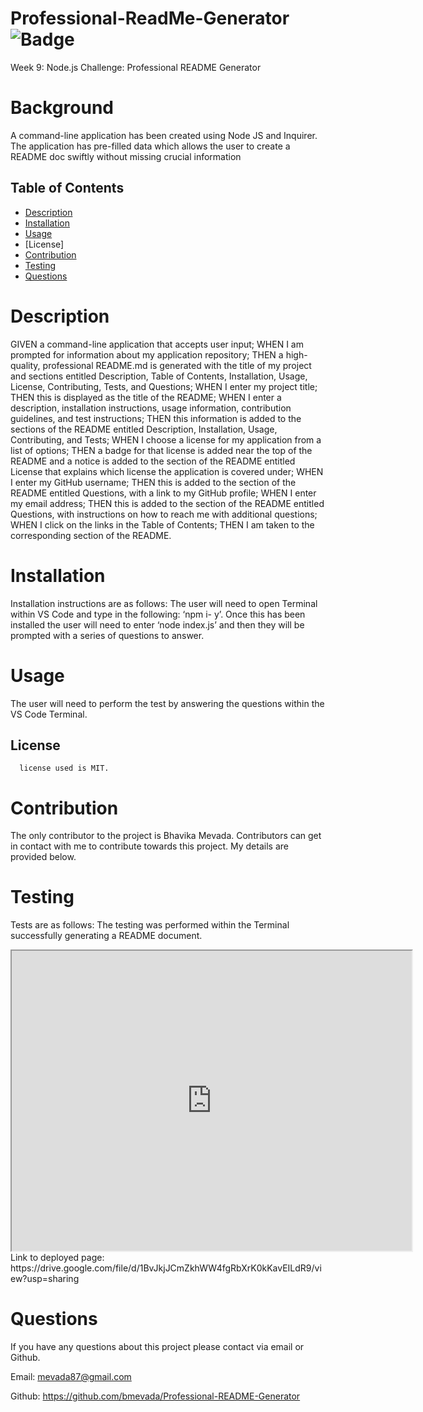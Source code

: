 # Professional-ReadMe-Generator ![Badge](https://img.shields.io/badge/license-MIT-blue.svg)

  Week 9: Node.js Challenge: Professional README Generator

# Background

A command-line application has been created using Node JS and Inquirer. The application has pre-filled data which allows the user to create a README doc swiftly without missing crucial information
   

## Table of Contents 

- [Description](#description)
- [Installation](#installation)
- [Usage](#usage)
- [License]
- [Contribution](#contribution)
- [Testing](#testing)
- [Questions](#questions)



# Description 
GIVEN a command-line application that accepts user input; WHEN I am prompted for information about my application repository; THEN a  high-quality, professional README.md is generated with the title of my project and  sections entitled Description, Table of Contents, Installation, Usage, License,  Contributing, Tests, and Questions; WHEN I enter my project title; THEN this is  displayed as the title of the README; WHEN I enter a description, installation  instructions, usage information, contribution guidelines, and test instructions; THEN  this information is added to the sections of the README entitled Description, Installation, Usage, Contributing, and Tests; WHEN I choose a license for my application from a list of options; THEN a badge for that license is added near the top of the  README and a notice is added to the section of the README entitled License that explains which license the application is covered under; WHEN I enter my GitHub username; THEN this is added to the section of the README entitled Questions, with a link to my GitHub profile; WHEN I enter my email address; THEN this is added to the section of the README entitled Questions, with instructions on how to reach me with additional questions; WHEN I click on the links in the Table of Contents; THEN I am taken to the corresponding section of the README.

# Installation 
Installation instructions are as follows:
The user will need to open Terminal within VS Code and type in the following: ‘npm i- y’. Once this has been installed the user will need to enter ‘node index.js’ and then they will be prompted with a series of questions to answer.

# Usage 
The user will need to perform the test by answering the questions within the VS Code Terminal.


## License
      license used is MIT.

# Contribution 
The only contributor to the project is Bhavika Mevada. Contributors can get in contact with me to contribute towards this project. My details are provided below.

# Testing 
Tests are as follows:
The testing was performed within the Terminal successfully generating a README document. 
<iframe src="https://drive.google.com/file/d/1BvJkjJCmZkhWW4fgRbXrK0kKavEILdR9/preview" width="640" height="480"></iframe>
Link to deployed page: https://drive.google.com/file/d/1BvJkjJCmZkhWW4fgRbXrK0kKavEILdR9/view?usp=sharing 

# Questions 
If you have any questions about this project please contact via email or Github.

Email: mevada87@gmail.com

Github: https://github.com/bmevada/Professional-README-Generator

